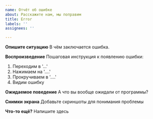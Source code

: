 ```yaml
---
name: Отчёт об ошибке
about: Расскажите нам, мы поправим
title: Error
labels: ''
assignees: ''

---
```


**Опишите ситуацию**
В чём заключается ошибка.

**Воспроизведение**
Пошаговая инструкция к появлению ошибки:
1. Переходим в '...'
2. Нажимаем на '....'
3. Прокручиваем в '....'
4. Видим ошибку

**Ожидаемое поведение**
А что вы вообще ожидали от программы?

**Снимки экрана**
Добавьте скриншоты для понимания проблемы

**Что-то ещё?**
Напишите здесь
